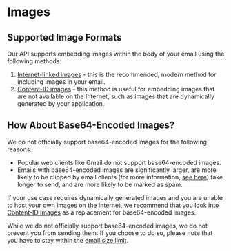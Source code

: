 # Images

## Supported Image Formats

Our API supports embedding images within the body of your email using the following methods:

1. [Internet-linked images](internet-images.md) - this is the recommended, modern method for including images in your email.
2. [Content-ID images](./content-id-images.md) - this method is useful for embedding images that are not available on the Internet, such as images that are dynamically generated by your application.

## How About Base64-Encoded Images?

We do not officially support base64-encoded images for the following reasons:

- Popular web clients like Gmail do not support base64-encoded images.
- Emails with base64-encoded images are significantly larger, are more likely to be clipped by email clients (for more information, [see here](../README.md#size-limit)) take longer to send, and are more likely to be marked as spam.

If your use case requires dynamically generated images and you are unable to host your own images on the Internet, we recommend that you look into [Content-ID images](./content-id-images.md) as a replacement for base64-encoded images.

While we do not officially support base64-encoded images, we do not prevent you from sending them. If you choose to do so, please note that you have to stay within the [email size limit](../README.md#size-limit).
